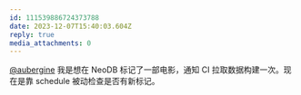 ```yaml
---
id: 111539886724373788
date: 2023-12-07T15:40:03.604Z
reply: true
media_attachments: 0
---
```


[@aubergine](https://eggplant.place/@aubergine/) 我是想在 NeoDB 标记了一部电影，通知 CI 拉取数据构建一次。现在是靠 schedule 被动检查是否有新标记。

